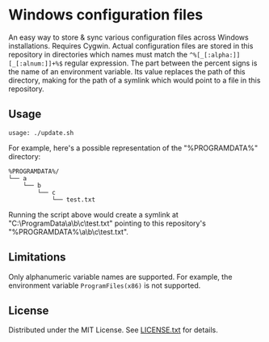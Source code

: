 Windows configuration files
=========================== 

An easy way to store & sync various configuration files across Windows
installations.
Requires Cygwin.
Actual configuration files are stored in this repository in directories which
names must match the `^%[_[:alpha:]][_[:alnum:]]+%$` regular expression.
The part between the percent signs is the name of an environment variable.
Its value replaces the path of this directory, making for the path of a symlink
which would point to a file in this repository.

Usage
-----

```
usage: ./update.sh
```

For example, here's a possible representation of the "%PROGRAMDATA%" directory:

```
%PROGRAMDATA%/
└── a
    └── b
        └── c
            └── test.txt
```

Running the script above would create a symlink at
"C:\ProgramData\a\b\c\test.txt" pointing to this repository's
"%PROGRAMDATA%\a\b\c\test.txt".

Limitations
-----------

Only alphanumeric variable names are supported.
For example, the environment variable `ProgramFiles(x86)` is not supported.

License
-------

Distributed under the MIT License.
See [LICENSE.txt] for details.

[LICENSE.txt]: LICENSE.txt
